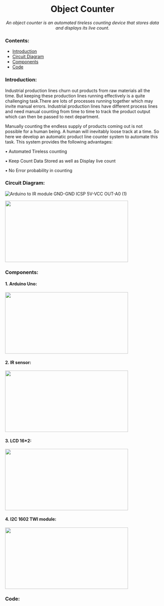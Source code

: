 <h1 align="center">Object Counter</h1>
<div align="center">
  
<i>An object counter is an automated tireless counting device that stores data and displays its live count.</i>

</div>

### Contents:
  - [Introduction](#introduction)
  - [Circuit Diagram](#circuit-diagram)
  - [Components](#components)
  - [Code](#code)

### Introduction:
Industrial production lines churn out products from raw materials all the time. But keeping these production lines running effectively is a quite challenging task.There are lots of processes running together which may invite manual errors. Industrial production lines have different process lines and need manual counting from time to time to track the product output which can then be passed to next department.

Manually counting the endless supply of products coming out is not possible for a human being. A human will inevitably loose track at a time. So here we develop an automatic product line counter system to automate this task. This system provides the following advantages:

•	Automated Tireless counting

•	Keep Count Data Stored as well as Display live count

•	No Error probability in counting

### Circuit Diagram:

![Arduino to IR module GND-GND ICSP 5V-VCC OUT-A0 (1)](https://github.com/Anshuk07/Object-Counter/assets/138325415/fe80cda4-364d-4381-b472-d3a842f6db24)


  <img src="Arduino to IR module GND-GND ICSP 5V-VCC OUT-A0 (1).jpg" target ="_blank" style="width: 400px; height: 200px;" width="400" height="200"/>



### Components:

  #### 1. Arduino Uno:
  
  <img src="https://5.imimg.com/data5/XI/KF/MY-4167793/arduino-uno-smd-500x500.jpg" target ="_blank" style="width: 400px; height: 200px;" width="400" height="200"/>
  
  #### 2. IR sensor:
  
  <img src="https://makerbazar.in/cdn/shop/products/Untitled-1_29_1_1024x.jpg?v=1582882342" target ="_blank" style="width: 400px; height: 200px;" width="400" height="200"/>
  
  #### 3. LCD 16*2:
  
  <img src="https://m.media-amazon.com/images/I/41WzWE5uF5L.jpg" target ="_blank" style="width: 400px; height: 200px;" width="400" height="200"/>
  
  #### 4. I2C 1602 TWI module:
  
  <img src="https://5.imimg.com/data5/SELLER/Default/2021/7/LM/KV/VS/84973740/mo63-iic-or-i2c-or-twi-or-spi-serial-interface-board-module-for-arduino-1602-lcd-display.jpg" target ="_blank" style="width: 400px; height: 200px;" width="400" height="200"/>

### Code:

